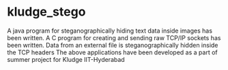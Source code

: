 # kludge_stego
A java program for steganographically hiding text data inside images has been written.
A C program for creating and sending raw TCP/IP sockets has been written.
Data from an external file is steganographically hidden inside the TCP headers
The above applications have been developed as a part of summer project for Kludge IIT-Hyderabad
